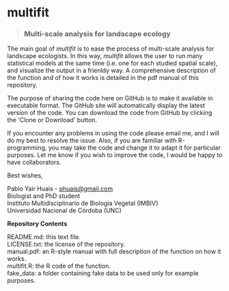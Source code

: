 # multifit
> ### Multi-scale analysis for landscape ecology

The main goal of *multifit* is to ease the process of multi-scale analysis for landscape ecologists. In this way, *multifit* allows the user to run many statistical models at the same time (i.e. one for each studied spatial scale), and visualize the output in a frienldy way. A comprehensive description of the function and of how it works is detailed in the pdf manual of this repository.

The purpose of sharing the code here on GitHub is to make it available in executable format. The GitHub site will automatically display 
the latest version of the code. You can download the code from GitHub by clicking the 'Clone or Download' button.

If you encounter any problems in using the code please email me, and I will do my best to resolve the issue. Also, if you are familiar with R-programming, you may take the code and change it to adapt it for particular purposes. Let me know if you wish to improve the code, I would be happy to have collaborators.

Best wishes,

Pablo Yair Huais - phuais@gmail.com<br />
Biologist and PhD student<br />
Instituto Multidisciplinario de Biología Vegetal (IMBIV}<br />
Universidad Nacional de Córdoba (UNC)<br />

**Repository Contents**

README.md:  this text file.<br />
LICENSE.txt: the license of the repository.<br />
manual.pdf: an R-style manual with full description of the function on how it works.<br />
multifit.R: the R code of the function.<br />
fake_data: a folder containing fake data to be used only for example purposes.
